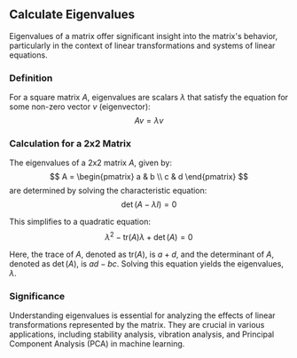 
## Calculate Eigenvalues

Eigenvalues of a matrix offer significant insight into the matrix's behavior, particularly in the context of linear transformations and systems of linear equations.

### Definition
For a square matrix $A$, eigenvalues are scalars $\lambda$ that satisfy the equation for some non-zero vector $v$ (eigenvector):
$$
Av = \lambda v
$$

### Calculation for a 2x2 Matrix
The eigenvalues of a 2x2 matrix $A$, given by:
$$
A = \begin{pmatrix} 
a & b \\ 
c & d 
\end{pmatrix}
$$
are determined by solving the characteristic equation:
$$
\det(A - \lambda I) = 0
$$

This simplifies to a quadratic equation:
$$
\lambda^2 - \text{tr}(A) \lambda + \det(A) = 0
$$

Here, the trace of $A$, denoted as $\text{tr}(A)$, is $a + d$, and the determinant of $A$, denoted as $\det(A)$, is $ad - bc$. Solving this equation yields the eigenvalues, $\lambda$.

### Significance
Understanding eigenvalues is essential for analyzing the effects of linear transformations represented by the matrix. They are crucial in various applications, including stability analysis, vibration analysis, and Principal Component Analysis (PCA) in machine learning.
